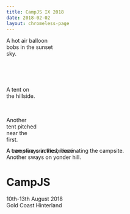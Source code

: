 ```yaml
---
title: CampJS IX 2018
date: 2018-02-02
layout: chromeless-page
---
```

<!-- Ehhh, screw content management. Let's make this page special ^_^ -->
<div class="interactive-frame" style="width:100%;height:100vh">
  <div class="balloon" style="width:128px;height:128px;right:5%;top:10%;">
    <div class="body"></div>
    <div class="basket"></div>
    <div class="alt">A hot air balloon bobs in the sunset sky.</div>
  </div>

  <div class="tent left"
       style="width:80px;height:80px;left:30%;top:70%;z-index:3;">
    <div class="inner"></div>
    <div class="shadow"></div>
    <div class="alt">A tent on the hillside.</div>
  </div>

  <div class="tent right"
       style="width:80px;height:80px;left:60%;top:60%;z-index:3;">
    <div class="inner"></div>
    <div class="shadow"></div>
    <div class="alt">Another tent pitched near the first.</div>
  </div>

  <div class="campfire" style="position:absolute;;z-index:4;">
      <div class="glow"></div>
      <div class="logs"></div>
      <div class="flame f1"></div>
      <div class="flip"><div class="flame f2"></div></div>
      <div class="flame f3"></div>
      <div class="alt">A campfire crackles, illuminating the campsite.</div>
  </div>

  <div class="tree" style="top:45%;left:22%;z-index:2;"><div class="main"></div><div class="shadow"></div><div class="alt">A tree sways in the breeze</div></div>
  <div class="tree" style="top:48%;left:10%;z-index:2;"><div class="main"></div><div class="shadow"></div><div class="alt">Another sways on yonder hill.</div></div>

  <div class="hills"></div>

  <div id="intro">
    <h1>CampJS</h1>
    <div class="date">10th-13th August 2018</div>
    <div class="location">Gold Coast Hinterland</div>
  </div>
</div>

<div class="container">
<div class="row">
  <div class="col-md-8 offset-md-2 main-content mt-5">

  <h2>CampJS is a 3-night code retreat for anyone who is interested in web technology.</h2>

  <p class="mt-4">The 2018 camp will be held at Koonjewarre (in Springbrook), on the Gold Coast Hinterland. The official camp schedule includes talks and workshops, but attendees also run other activities like bushwalking, drone flying, and even knitting. <a href="/about/">More</a>.</p>

  <div class="card mb-3">
  <div class="card-body">
  <h2>Watch this space…</h2>
  <p>The <strong>Call for Proposals</strong> is now closed and we're excitedly reviewing the submissions.</p>
  <p>Be the first to know when details are announced! Sign up for tidbits, schedule updates, ticket information!</p>
  <!-- Begin MailChimp Signup Form -->
  <form action="https://campjs.us17.list-manage.com/subscribe/post?u=9e86f175da4d21a075d7c3e68&amp;id=da991fb395" method="post" id="mc-embedded-subscribe-form" name="mc-embedded-subscribe-form" class="form-inline" target="_blank" novalidate>
  	<label for="mce-EMAIL" class="sr-only">Email Address</label>
  	<input type="email" value="" name="EMAIL" class="required email mr-2" id="mce-EMAIL" placeholder="email address">
  		<div class="response" id="mce-error-response" style="display:none"></div>
  		<div class="response" id="mce-success-response" style="display:none"></div>
      <div style="position: absolute; left: -5000px;" aria-hidden="true"><input type="text" name="b_9e86f175da4d21a075d7c3e68_da991fb395" tabindex="-1" value=""></div>
      <div class="clear"><input type="submit" value="Subscribe" name="subscribe" id="mc-embedded-subscribe" class="button"></div>
      </div>
  </form>

  </div>
  </div>

  </div>
</div>
</div>
